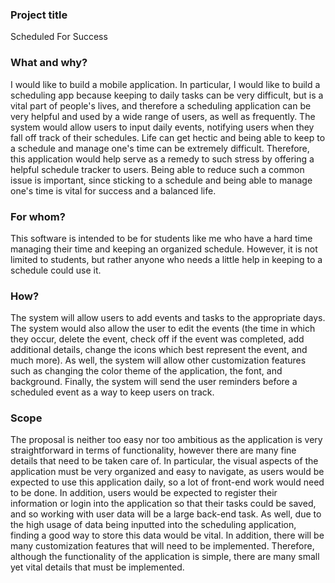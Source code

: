 ### Project title

Scheduled For Success

### What and why?

I would like to build a mobile application.  In particular, I would like to build a scheduling app because keeping to daily tasks can be very difficult, but is a vital part of people's lives, and therefore a scheduling application can be very helpful and used by a wide range of users, as well as frequently.  The system would allow users to input daily events, notifying users when they fall off track of their schedules.  Life can get hectic and being able to keep to a schedule and manage one's time can be extremely difficult.  Therefore, this application would help serve as a remedy to such stress by offering a helpful schedule tracker to users.  Being able to reduce such a common issue is important, since sticking to a schedule and being able to manage one's time is vital for success and a balanced life.  

### For whom?

This software is intended to be for students like me who have a hard time managing their time and keeping an organized schedule.  However, it is not limited to students, but rather anyone who needs a little help in keeping to a schedule could use it.  

### How?

The system will allow users to add events and tasks to the appropriate days.  The system would also allow the user to edit the events (the time in which they occur, delete the event, check off if the event was completed, add additional details, change the icons which best represent the event, and much more).  As well, the system will allow other customization features such as changing the color theme of the application, the font, and background. Finally, the system will send the user reminders before a scheduled event as a way to keep users on track.


### Scope

The proposal is neither too easy nor too ambitious as the application is very straightforward in terms of functionality, however there are many fine details that need to be taken care of.  In particular, the visual aspects of the application must be very organized and easy to navigate, as users would be expected to use this application daily, so a lot of front-end work would need to be done.  In addition, users would be expected to register their information or login into the application so that their tasks could be saved, and so working with user data will be a large back-end task.  As well, due to the high usage of data being inputted into the scheduling application, finding a good way to store this data would be vital.  In addition, there will be many customization features that will need to be implemented.  Therefore, although the functionality of the application is simple, there are many small yet vital details that must be implemented.

